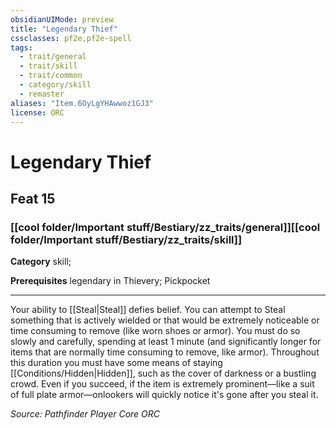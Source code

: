 ```yaml
---
obsidianUIMode: preview
title: "Legendary Thief"
cssclasses: pf2e,pf2e-spell
tags:
  - trait/general
  - trait/skill
  - trait/common
  - category/skill
  - remaster
aliases: "Item.6OyLgYHAwwoz1GJ3"
license: ORC
---
```

# Legendary Thief
## Feat 15
### [[cool folder/Important stuff/Bestiary/zz_traits/general]][[cool folder/Important stuff/Bestiary/zz_traits/skill]]

**Category** skill; 



**Prerequisites** legendary in Thievery; Pickpocket
* * *
Your ability to [[Steal|Steal]] defies belief. You can attempt to Steal something that is actively wielded or that would be extremely noticeable or time consuming to remove (like worn shoes or armor). You must do so slowly and carefully, spending at least 1 minute (and significantly longer for items that are normally time consuming to remove, like armor). Throughout this duration you must have some means of staying [[Conditions/Hidden|Hidden]], such as the cover of darkness or a bustling crowd. Even if you succeed, if the item is extremely prominent—like a suit of full plate armor—onlookers will quickly notice it's gone after you steal it.

*Source: Pathfinder Player Core*
*ORC*
